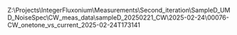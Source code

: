 Z:\Projects\IntegerFluxonium\Measurements\Second_iteration\SampleD_UMD_NoiseSpec\CW_meas_data\sampleD_20250221_CW\2025-02-24\00076-CW_onetone_vs_current_2025-02-24T173141